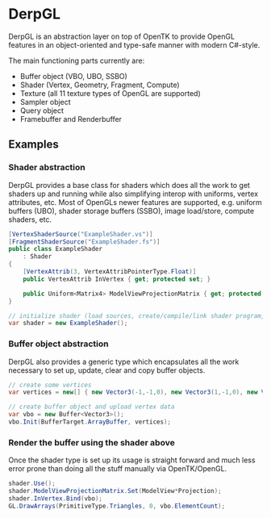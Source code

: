 DerpGL
======

DerpGL is an abstraction layer on top of OpenTK to provide OpenGL features in an object-oriented and type-safe manner with modern C#-style.

The main functioning parts currently are:
* Buffer object (VBO, UBO, SSBO)
* Shader (Vertex, Geometry, Fragment, Compute)
* Texture (all 11 texture types of OpenGL are supported)
* Sampler object
* Query object
* Framebuffer and Renderbuffer

## Examples
### Shader abstraction
DerpGL provides a base class for shaders which does all the work to get shaders up and running while also simplifying interop with uniforms, vertex attributes, etc.
Most of OpenGLs newer features are supported, e.g. uniform buffers (UBO), shader storage buffers (SSBO), image load/store, compute shaders, etc.
```C#
[VertexShaderSource("ExampleShader.vs")]
[FragmentShaderSource("ExampleShader.fs")]
public class ExampleShader
    : Shader
{
    [VertexAttrib(3, VertexAttribPointerType.Float)]
    public VertexAttrib InVertex { get; protected set; }

    public Uniform<Matrix4> ModelViewProjectionMatrix { get; protected set; }
}

// initialize shader (load sources, create/compile/link shader program, error checking)
var shader = new ExampleShader();
```

### Buffer object abstraction
DerpGL also provides a generic type which encapsulates all the work necessary to set up, update, clear and copy buffer objects.

```C#
// create some vertices
var vertices = new[] { new Vector3(-1,-1,0), new Vector3(1,-1,0), new Vector3(0,1,0) };

// create buffer object and upload vertex data
var vbo = new Buffer<Vector3>();
vbo.Init(BufferTarget.ArrayBuffer, vertices);
```

### Render the buffer using the shader above
Once the shader type is set up its usage is straight forward and much less error prone than doing all the stuff manually via OpenTK/OpenGL.
```C#
shader.Use();
shader.ModelViewProjectionMatrix.Set(ModelView*Projection);
shader.InVertex.Bind(vbo);
GL.DrawArrays(PrimitiveType.Triangles, 0, vbo.ElementCount);
```
